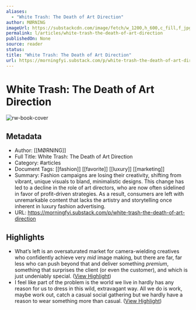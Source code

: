 ```yaml
---
aliases:
  - "White Trash: The Death of Art Direction"
author: MØRNING
imageUrl: https://substackcdn.com/image/fetch/w_1200,h_600,c_fill,f_jpg,q_auto:good,fl_progressive:steep,g_auto/https%3A%2F%2Fsubstack-post-media.s3.amazonaws.com%2Fpublic%2Fimages%2Fa5047682-d245-4aff-8b97-a1a48059f661_1144x1134.png
permalink: l/articles/white-trash-the-death-of-art-direction
publishedOn: None
source: reader
status: 
title: "White Trash: The Death of Art Direction"
url: https://morningfyi.substack.com/p/white-trash-the-death-of-art-direction
---
```

# White Trash: The Death of Art Direction

![rw-book-cover](https://substackcdn.com/image/fetch/w_1200,h_600,c_fill,f_jpg,q_auto:good,fl_progressive:steep,g_auto/https%3A%2F%2Fsubstack-post-media.s3.amazonaws.com%2Fpublic%2Fimages%2Fa5047682-d245-4aff-8b97-a1a48059f661_1144x1134.png)

## Metadata

- Author: [[MØRNING]]
- Full Title: White Trash: The Death of Art Direction
- Category: #articles
- Document Tags: [[fashion]] [[favorite]] [[luxury]] [[marketing]]
- Summary: Fashion campaigns are losing their creativity, shifting from vibrant, unique visuals to bland, minimalistic designs. This change has led to a decline in the role of art directors, who are now often sidelined in favor of profit-driven strategies. As a result, consumers are left with unremarkable content that lacks the artistry and storytelling once inherent in luxury fashion advertising.
- URL: https://morningfyi.substack.com/p/white-trash-the-death-of-art-direction

## Highlights

- What’s left is an oversaturated market for camera-wielding creatives who confidently achieve very _mid_ image making, but there are far, far less who can push beyond that and deliver something _premium_, something that surprises the client (or even the customer), and which is just undeniably special. ([View Highlight](https://read.readwise.io/read/01jedz8ztn90jg1t3rq28q9qqk))
- I feel like part of the problem is the world we live in hardly has any reason for us to dress in this wild, extravagant way. All we do is work, maybe work out, catch a casual social gathering but we hardly have a reason to wear something more than casual. ([View Highlight](https://read.readwise.io/read/01jedzf8j3t23pdxs86zen7cg4))
